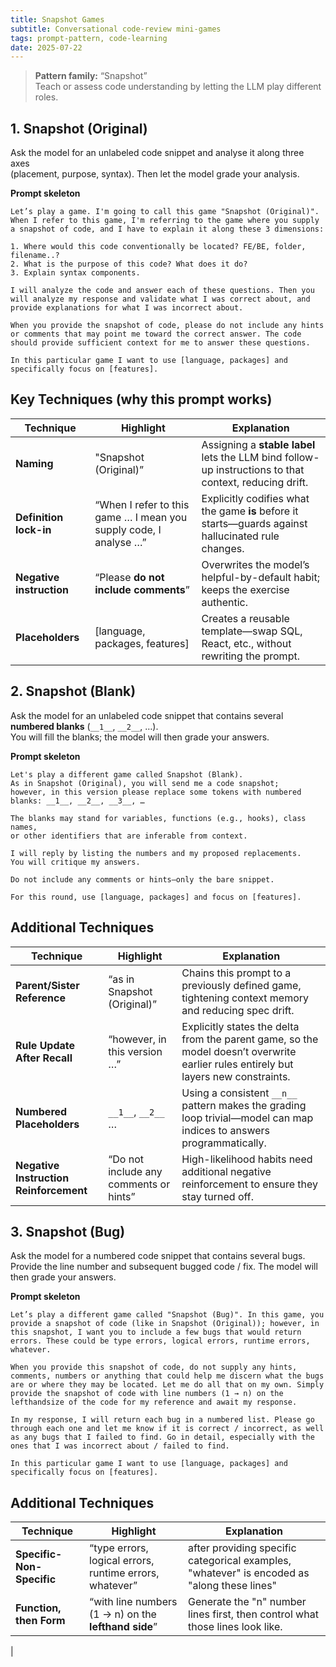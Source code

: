 ```yaml
---
title: Snapshot Games
subtitle: Conversational code-review mini-games
tags: prompt-pattern, code-learning
date: 2025-07-22
---
```


> **Pattern family:** “Snapshot”  
> Teach or assess code understanding by letting the LLM play different roles.

## 1. Snapshot (Original)

Ask the model for an unlabeled code snippet and analyse it along three axes  
(placement, purpose, syntax). Then let the model grade your analysis.  

**Prompt skeleton**

```text
Let’s play a game. I'm going to call this game "Snapshot (Original)". When I refer to this game, I'm referring to the game where you supply a snapshot of code, and I have to explain it along these 3 dimensions: 

1. Where would this code conventionally be located? FE/BE, folder, filename..?
2. What is the purpose of this code? What does it do? 
3. Explain syntax components. 

I will analyze the code and answer each of these questions. Then you will analyze my response and validate what I was correct about, and provide explanations for what I was incorrect about.

When you provide the snapshot of code, please do not include any hints or comments that may point me toward the correct answer. The code should provide sufficient context for me to answer these questions.

In this particular game I want to use [language, packages] and specifically focus on [features].
```

## Key Techniques (why this prompt works)

| Technique |   Highlight   | Explanation |
|-----------|---------------|-------------|
| **Naming** | "Snapshot (Original)” | Assigning a **stable label** lets the LLM bind follow-up instructions to that context, reducing drift.
| **Definition lock-in** | “When I refer to this game … I mean you supply code, I analyse …” | Explicitly codifies what the game **is** before it starts—guards against hallucinated rule changes. |
| **Negative instruction** | “Please **do not include comments**” | Overwrites the model’s helpful-by-default habit; keeps the exercise authentic.|
| **Placeholders** | [language, packages, features] | Creates a reusable template—swap SQL, React, etc., without rewriting the prompt.|

## 2. Snapshot (Blank)

Ask the model for an unlabeled code snippet that contains several **numbered blanks** (`__1__`, `__2__`, …).  
You will fill the blanks; the model will then grade your answers.

**Prompt skeleton**

```text
Let's play a different game called Snapshot (Blank).
As in Snapshot (Original), you will send me a code snapshot;
however, in this version please replace some tokens with numbered
blanks: __1__, __2__, __3__, …

The blanks may stand for variables, functions (e.g., hooks), class names,
or other identifiers that are inferable from context.

I will reply by listing the numbers and my proposed replacements.
You will critique my answers.

Do not include any comments or hints—only the bare snippet.

For this round, use [language, packages] and focus on [features].

```

## Additional Techniques

| Technique |   Highlight   | Explanation |
|-----------|---------------|-------------|
| **Parent/Sister Reference** | “as in Snapshot (Original)” | Chains this prompt to a previously defined game, tightening context memory and reducing spec drift. |
| **Rule Update After Recall** | “however, in this version …” | Explicitly states the delta from the parent game, so the model doesn’t overwrite earlier rules entirely but layers new constraints. |
| **Numbered Placeholders** | `__1__`, `__2__` … | Using a consistent `__n__` pattern makes the grading loop trivial—model can map indices to answers programmatically. |
| **Negative Instruction Reinforcement** | “Do not include any comments or hints” | High-likelihood habits need additional negative reinforcement to ensure they stay turned off. |

## 3. Snapshot (Bug)

Ask the model for a numbered code snippet that contains several bugs. Provide the line number and subsequent bugged code / fix. The model will then grade your answers.

**Prompt skeleton**

```text
Let’s play a different game called "Snapshot (Bug)". In this game, you provide a snapshot of code (like in Snapshot (Original)); however, in this snapshot, I want you to include a few bugs that would return errors. These could be type errors, logical errors, runtime errors, whatever.

When you provide this snapshot of code, do not supply any hints, comments, numbers or anything that could help me discern what the bugs are or where they may be located. Let me do all that on my own. Simply provide the snapshot of code with line numbers (1 → n) on the lefthandsize of the code for my reference and await my response.

In my response, I will return each bug in a numbered list. Please go through each one and let me know if it is correct / incorrect, as well as any bugs that I failed to find. Go in detail, especially with the ones that I was incorrect about / failed to find.

In this particular game I want to use [language, packages] and specifically focus on [features].

```

## Additional Techniques

| Technique |   Highlight   | Explanation |
|-----------|---------------|-------------|
| **Specific-Non-Specific** | “type errors, logical errors, runtime errors, whatever” | after providing specific categorical examples, "whatever" is encoded as "along these lines" |
| **Function, then Form** | “with line numbers (1 -> n) on the **lefthand side**” | Generate the "n" number lines first, then control what those lines look like. |
|
